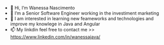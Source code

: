 - 👋 Hi, I’m Wanessa Nascimento
- 👀 I’m a Senior Software Engineer working in the investiment marketing 
- 🌱 I am interested in learning new feameworks and technologies and improve my knowlege in Java and Angular 
- 📫 My linkdin feel free to contact me >> https://www.linkedin.com/in/wanessajava/

<!---
wanessarodnasc/wanessarodnasc is a ✨ special ✨ repository because its `README.md` (this file) appears on your GitHub profile.
You can click the Preview link to take a look at your changes.
--->
